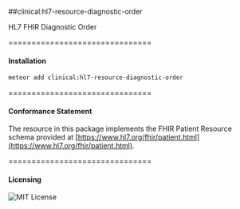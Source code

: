 ##clinical:hl7-resource-diagnostic-order

HL7 FHIR Diagnostic Order

===============================
#### Installation  

````bash
meteor add clinical:hl7-resource-diagnostic-order
````

===============================
#### Conformance Statement  

The resource in this package implements the FHIR Patient Resource schema provided at  [https://www.hl7.org/fhir/patient.html](https://www.hl7.org/fhir/patient.html).  

===============================
#### Licensing  

![MIT License](https://img.shields.io/badge/license-MIT-blue.svg)
